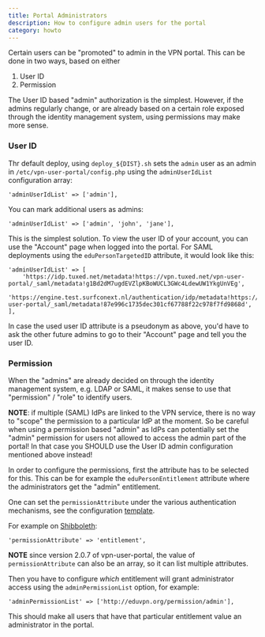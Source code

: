 ```yaml
---
title: Portal Administrators
description: How to configure admin users for the portal
category: howto
---
```


Certain users can be "promoted" to admin in the VPN portal. This can be done in
two ways, based on either

1. User ID
2. Permission

The User ID based "admin" authorization is the simplest. However, if the 
admins regularly change, or are already based on a certain role exposed through 
the identity management system, using permissions may make more sense.

### User ID

Thr default deploy, using `deploy_${DIST}.sh` sets the `admin` user as an
admin in `/etc/vpn-user-portal/config.php` using the `adminUserIdList` 
configuration array:

    'adminUserIdList' => ['admin'],

You can mark additional users as admins:

    'adminUserIdList' => ['admin', 'john', 'jane'],

This is the simplest solution. To view the user ID of your account, you can use 
the "Account" page when logged into the portal. For SAML deployments using the 
`eduPersonTargetedID` attribute, it would look like this:

    'adminUserIdList' => [
        'https://idp.tuxed.net/metadata!https://vpn.tuxed.net/vpn-user-portal/_saml/metadata!g1Bd2dM7ugdEVZlpKBoWUCL3GWc4LdewUW1YkgUnVEg',
        'https://engine.test.surfconext.nl/authentication/idp/metadata!https://vpn.tuxed.net/vpn-user-portal/_saml/metadata!87e996c1735dec301cf67788f22c978f7fd9868d',
    ],

In case the used user ID attribute is a pseudonym as above, you'd have to ask
the other future admins to go to their "Account" page and tell you the user ID.

### Permission

When the "admins" are already decided on through the identity management 
system, e.g. LDAP or SAML, it makes sense to use that "permission" / "role" to 
identify users.

**NOTE**: if multiple (SAML) IdPs are linked to the VPN service, there is no 
way to "scope" the permission to a particular IdP at the moment. So be careful
when using a permission based "admin" as IdPs can potentially set the "admin"
permission for users not allowed to access the admin part of the portal! In 
that case you SHOULD use the User ID admin configuration mentioned above 
instead!

In order to configure the permissions, first the attribute has to be selected 
for this. This can be for example the `eduPersonEntitlement` attribute where 
the administrators get the "admin" entitlement. 

One can set the `permissionAttribute` under the various authentication 
mechanisms, see the configuration [template](https://github.com/eduvpn/vpn-user-portal/blob/v2/config/config.php.example). 

For example on [Shibboleth](SHIBBOLETH_SP.md):

    'permissionAttribute' => 'entitlement',

**NOTE** since version 2.0.7 of vpn-user-portal, the value of 
`permissionAttribute` can also be an array, so it can list multiple attributes.

Then you have to configure _which_ entitlement will grant administrator access
using the `adminPermissionList` option, for example:

    'adminPermissionList' => ['http://eduvpn.org/permission/admin'],

This should make all users that have that particular entitlement value an 
administrator in the portal.
